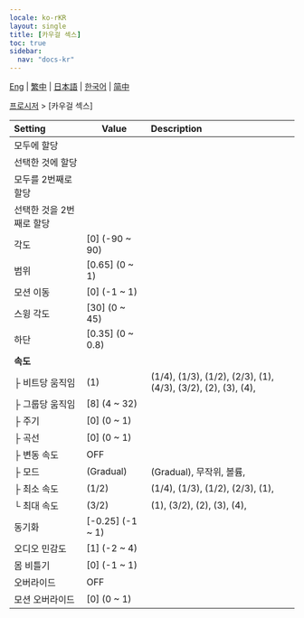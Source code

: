 ```yaml
---
locale: ko-rKR
layout: single
title: [카우걸 섹스]
toc: true
sidebar:
  nav: "docs-kr"
---
```

[Eng](/dancexr/menu/2025.4/motion/cowgirl_sex) | [繁中](/tw/dancexr/menu/2025.4/motion/cowgirl_sex) | [日本語](/jp/dancexr/menu/2025.4/motion/cowgirl_sex) | [한국어](/kr/dancexr/menu/2025.4/motion/cowgirl_sex) | [简中](/zh/dancexr/menu/2025.4/motion/cowgirl_sex)

[프로시저](../menu#프로시저) > [카우걸 섹스]



| Setting | Value | Description |
| :--- | --- | :--- |
| 모두에 할당 || 
| 선택한 것에 할당 || 
| 모두를 2번째로 할당 || 
| 선택한 것을 2번째로 할당 || 
| 각도 | [0] (-90 ~ 90) | 
| 범위 | [0.65] (0 ~ 1) | 
| 모션 이동 | [0] (-1 ~ 1) | 
| 스윙 각도 | [30] (0 ~ 45) | 
| 하단 | [0.35] (0 ~ 0.8) | 
| **속도** | | 
| ├ 비트당 움직임 | (1) | (1/4), (1/3), (1/2), (2/3), (1), (4/3), (3/2), (2), (3), (4), 
| ├ 그룹당 움직임 | [8] (4 ~ 32) | 
| ├ 주기 | [0] (0 ~ 1) | 
| ├ 곡선 | [0] (0 ~ 1) | 
| ├ 변동 속도 | OFF | 
| ├ 모드 | (Gradual) | (Gradual), 무작위, 볼륨, 
| ├ 최소 속도 | (1/2) | (1/4), (1/3), (1/2), (2/3), (1), 
| └ 최대 속도 | (3/2) | (1), (3/2), (2), (3), (4), 
| 동기화 | [-0.25] (-1 ~ 1) | 
| 오디오 민감도 | [1] (-2 ~ 4) | 
| 몸 비틀기 | [0] (-1 ~ 1) | 
| 오버라이드 | OFF | 
| 모션 오버라이드 | [0] (0 ~ 1) | 
